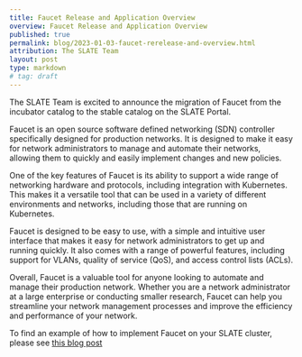 ```yaml
---
title: Faucet Release and Application Overview
overview: Faucet Release and Application Overview
published: true
permalink: blog/2023-01-03-faucet-rerelease-and-overview.html
attribution: The SLATE Team
layout: post
type: markdown
# tag: draft
---
```


The SLATE Team is excited to announce the migration of Faucet from the incubator catalog to the stable catalog on the SLATE Portal. 

<!--end_excerpt-->

Faucet is an open source software defined networking (SDN) controller specifically designed for production networks. It is designed to make it easy for network administrators to manage and automate their networks, allowing them to quickly and easily implement changes and new policies.

One of the key features of Faucet is its ability to support a wide range of networking hardware and protocols, including integration with Kubernetes. This makes it a versatile tool that can be used in a variety of different environments and networks, including those that are running on Kubernetes.

Faucet is designed to be easy to use, with a simple and intuitive user interface that makes it easy for network administrators to get up and running quickly. It also comes with a range of powerful features, including support for VLANs, quality of service (QoS), and access control lists (ACLs).

Overall, Faucet is a valuable tool for anyone looking to automate and manage their production network. Whether you are a network administrator at a large enterprise or conducting smaller research, Faucet can help you streamline your network management processes and improve the efficiency and performance of your network.

To find an example of how to implement Faucet on your SLATE cluster, please see [this blog post](https://slateci.io/blog/slate-faucet-dec-2019.html)
